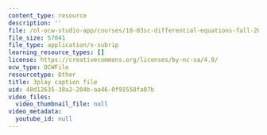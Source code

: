```yaml
---
content_type: resource
description: ''
file: /ol-ocw-studio-app/courses/18-03sc-differential-equations-fall-2011/48d1263538a2204baa460f91558fa07b_MCrDzhpu3-s.srt
file_size: 57041
file_type: application/x-subrip
learning_resource_types: []
license: https://creativecommons.org/licenses/by-nc-sa/4.0/
ocw_type: OCWFile
resourcetype: Other
title: 3play caption file
uid: 48d12635-38a2-204b-aa46-0f91558fa07b
video_files:
  video_thumbnail_file: null
video_metadata:
  youtube_id: null
---
```

